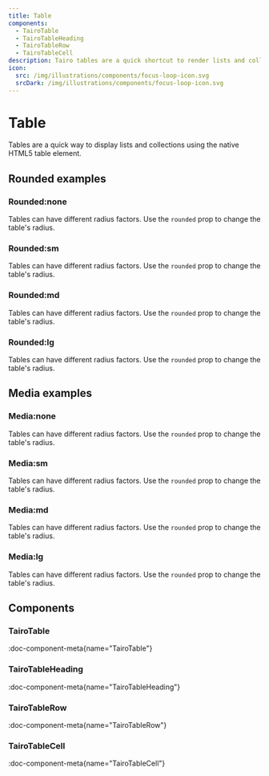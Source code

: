 ```yaml
---
title: Table
components:
  - TairoTable
  - TairoTableHeading
  - TairoTableRow
  - TairoTableCell
description: Tairo tables are a quick shortcut to render lists and collections using the native HTML5 table element.
icon:
  src: /img/illustrations/components/focus-loop-icon.svg
  srcDark: /img/illustrations/components/focus-loop-icon.svg
---
```


# Table

Tables are a quick way to display lists and collections using the native HTML5 table element.

## Rounded examples

### Rounded:none

Tables can have different radius factors. Use the `rounded` prop to change the table's radius.

<!-- demo: #examples/table/straight -->

### Rounded:sm

Tables can have different radius factors. Use the `rounded` prop to change the table's radius.

<!-- demo: #examples/table/rounded -->

### Rounded:md

Tables can have different radius factors. Use the `rounded` prop to change the table's radius.

<!-- demo: #examples/table/smooth -->

### Rounded:lg

Tables can have different radius factors. Use the `rounded` prop to change the table's radius.

<!-- demo: #examples/table/curved -->

## Media examples

### Media:none

Tables can have different radius factors. Use the `rounded` prop to change the table's radius.

<!-- demo: #examples/table/media-straight -->

### Media:sm

Tables can have different radius factors. Use the `rounded` prop to change the table's radius.

<!-- demo: #examples/table/media-rounded -->

### Media:md

Tables can have different radius factors. Use the `rounded` prop to change the table's radius.

<!-- demo: #examples/table/media-smooth -->

### Media:lg

Tables can have different radius factors. Use the `rounded` prop to change the table's radius.

<!-- demo: #examples/table/media-curved -->

## Components

### TairoTable

:doc-component-meta{name="TairoTable"}

### TairoTableHeading

:doc-component-meta{name="TairoTableHeading"}

### TairoTableRow

:doc-component-meta{name="TairoTableRow"}

### TairoTableCell

:doc-component-meta{name="TairoTableCell"}
